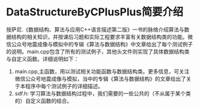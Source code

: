 # DataStructureByCPlusPlus简要介绍<br>
按萨尼.《数据结构、算法与应用C++语言描述第二版》一书的脉络介绍算法与数据结构的相关知识，并按课后习题和实际工程要求丰富有关数据结构类的功能。微信公众号地震成像与模拟中的专辑《算法与数据结构》中文章给出了每个测试例子的说明。main.cpp包含了所有的测试例子，其他头文件则实现了具体数据结构类与自定义函数。详细说明如下：<br>
1. main.cpp,主函数，用以测试相关功能函数与数据结构类。更多信息，可关注微信公众号地震成像与模拟，当中的专辑《算法与数据结构》的文章给出了关于本程序中每个测试例子的详细描述。
2. sdf.h: 学习算法与数据结构过程中，我们需要的一些公共的（不从属于某个类的）自定义函数的结合。
